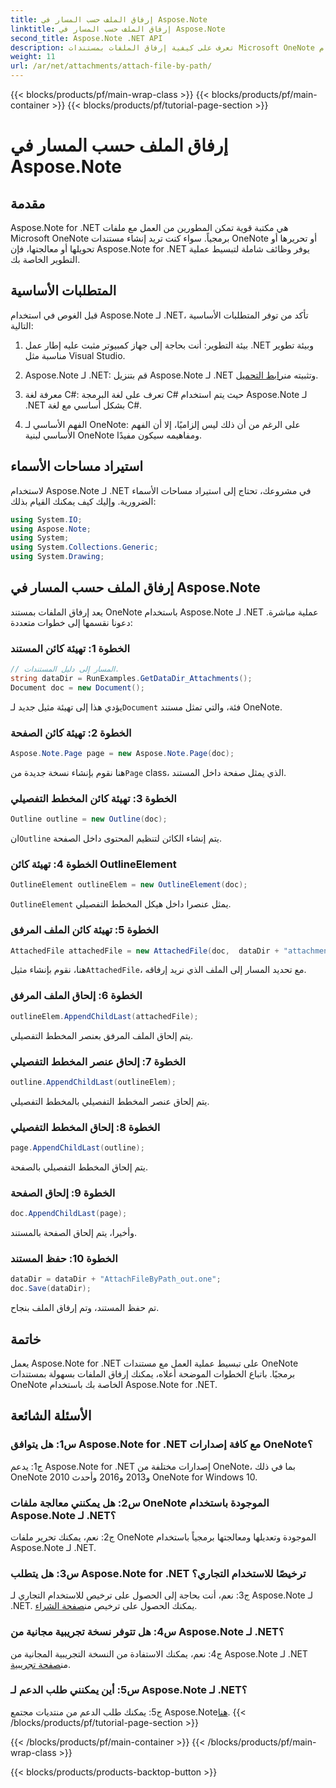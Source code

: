 ```yaml
---
title: إرفاق الملف حسب المسار في Aspose.Note
linktitle: إرفاق الملف حسب المسار في Aspose.Note
second_title: Aspose.Note .NET API
description: تعرف على كيفية إرفاق الملفات بمستندات Microsoft OneNote برمجياً باستخدام Aspose.Note لـ .NET. قم بتبسيط عملية التطوير الخاصة بك مع هذا البرنامج التعليمي الشامل.
weight: 11
url: /ar/net/attachments/attach-file-by-path/
---
```


{{< blocks/products/pf/main-wrap-class >}}
{{< blocks/products/pf/main-container >}}
{{< blocks/products/pf/tutorial-page-section >}}

# إرفاق الملف حسب المسار في Aspose.Note

## مقدمة

Aspose.Note for .NET هي مكتبة قوية تمكن المطورين من العمل مع ملفات Microsoft OneNote برمجياً. سواء كنت تريد إنشاء مستندات OneNote أو تحريرها أو تحويلها أو معالجتها، فإن Aspose.Note for .NET يوفر وظائف شاملة لتبسيط عملية التطوير الخاصة بك.

## المتطلبات الأساسية

قبل الغوص في استخدام Aspose.Note لـ .NET، تأكد من توفر المتطلبات الأساسية التالية:

1. بيئة التطوير: أنت بحاجة إلى جهاز كمبيوتر مثبت عليه إطار عمل .NET وبيئة تطوير مناسبة مثل Visual Studio.

2.  Aspose.Note لـ .NET: قم بتنزيل Aspose.Note لـ .NET وتثبيته من[رابط التحميل](https://releases.aspose.com/note/net/).

3. معرفة لغة C#: تعرف على لغة البرمجة C# حيث يتم استخدام Aspose.Note لـ .NET بشكل أساسي مع لغة C#.

4. الفهم الأساسي لـ OneNote: على الرغم من أن ذلك ليس إلزاميًا، إلا أن الفهم الأساسي لبنية OneNote ومفاهيمه سيكون مفيدًا.

## استيراد مساحات الأسماء

لاستخدام Aspose.Note لـ .NET في مشروعك، تحتاج إلى استيراد مساحات الأسماء الضرورية. وإليك كيف يمكنك القيام بذلك:

```csharp
using System.IO;
using Aspose.Note;
using System;
using System.Collections.Generic;
using System.Drawing;
```

## إرفاق الملف حسب المسار في Aspose.Note

يعد إرفاق الملفات بمستند OneNote باستخدام Aspose.Note لـ .NET عملية مباشرة. دعونا نقسمها إلى خطوات متعددة:

### الخطوة 1: تهيئة كائن المستند

```csharp
// المسار إلى دليل المستندات.
string dataDir = RunExamples.GetDataDir_Attachments();
Document doc = new Document();
```

 يؤدي هذا إلى تهيئة مثيل جديد لـ`Document` فئة، والتي تمثل مستند OneNote.

### الخطوة 2: تهيئة كائن الصفحة

```csharp
Aspose.Note.Page page = new Aspose.Note.Page(doc);
```

 هنا نقوم بإنشاء نسخة جديدة من`Page` class، الذي يمثل صفحة داخل المستند.

### الخطوة 3: تهيئة كائن المخطط التفصيلي

```csharp
Outline outline = new Outline(doc);
```

 ان`Outline` يتم إنشاء الكائن لتنظيم المحتوى داخل الصفحة.

### الخطوة 4: تهيئة كائن OutlineElement

```csharp
OutlineElement outlineElem = new OutlineElement(doc);
```

`OutlineElement` يمثل عنصرا داخل هيكل المخطط التفصيلي.

### الخطوة 5: تهيئة كائن الملف المرفق

```csharp
AttachedFile attachedFile = new AttachedFile(doc,  dataDir + "attachment.txt");
```

 هنا، نقوم بإنشاء مثيل`AttachedFile`، مع تحديد المسار إلى الملف الذي نريد إرفاقه.

### الخطوة 6: إلحاق الملف المرفق

```csharp
outlineElem.AppendChildLast(attachedFile);
```

يتم إلحاق الملف المرفق بعنصر المخطط التفصيلي.

### الخطوة 7: إلحاق عنصر المخطط التفصيلي

```csharp
outline.AppendChildLast(outlineElem);
```

يتم إلحاق عنصر المخطط التفصيلي بالمخطط التفصيلي.

### الخطوة 8: إلحاق المخطط التفصيلي

```csharp
page.AppendChildLast(outline);
```

يتم إلحاق المخطط التفصيلي بالصفحة.

### الخطوة 9: إلحاق الصفحة

```csharp
doc.AppendChildLast(page);
```

وأخيرا، يتم إلحاق الصفحة بالمستند.

### الخطوة 10: حفظ المستند

```csharp
dataDir = dataDir + "AttachFileByPath_out.one";
doc.Save(dataDir);
```

تم حفظ المستند، وتم إرفاق الملف بنجاح.

## خاتمة

يعمل Aspose.Note for .NET على تبسيط عملية العمل مع مستندات OneNote برمجيًا. باتباع الخطوات الموضحة أعلاه، يمكنك إرفاق الملفات بسهولة بمستندات OneNote الخاصة بك باستخدام Aspose.Note for .NET.

## الأسئلة الشائعة

### س1: هل يتوافق Aspose.Note for .NET مع كافة إصدارات OneNote؟

ج1: يدعم Aspose.Note for .NET إصدارات مختلفة من OneNote، بما في ذلك OneNote 2010 و2013 و2016 وأحدث OneNote for Windows 10.

### س2: هل يمكنني معالجة ملفات OneNote الموجودة باستخدام Aspose.Note لـ .NET؟

ج2: نعم، يمكنك تحرير ملفات OneNote الموجودة وتعديلها ومعالجتها برمجياً باستخدام Aspose.Note لـ .NET.

### س3: هل يتطلب Aspose.Note for .NET ترخيصًا للاستخدام التجاري؟

ج3: نعم، أنت بحاجة إلى الحصول على ترخيص للاستخدام التجاري لـ Aspose.Note لـ .NET. يمكنك الحصول على ترخيص من[صفحة الشراء](https://purchase.aspose.com/buy).

### س4: هل تتوفر نسخة تجريبية مجانية من Aspose.Note لـ .NET؟

 ج4: نعم، يمكنك الاستفادة من النسخة التجريبية المجانية من Aspose.Note لـ .NET من[صفحة تجريبية](https://releases.aspose.com/).

### س5: أين يمكنني طلب الدعم لـ Aspose.Note لـ .NET؟

 ج5: يمكنك طلب الدعم من منتديات مجتمع Aspose.Note[هنا](https://forum.aspose.com/c/note/28).
{{< /blocks/products/pf/tutorial-page-section >}}

{{< /blocks/products/pf/main-container >}}
{{< /blocks/products/pf/main-wrap-class >}}

{{< blocks/products/products-backtop-button >}}
